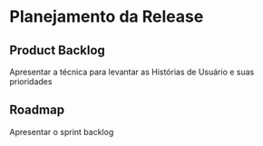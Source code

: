 # Planejamento da Release

## Product Backlog

Apresentar a técnica para levantar as Histórias de Usuário e suas prioridades

## Roadmap

Apresentar o sprint backlog


